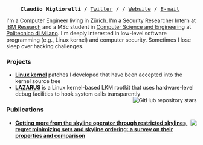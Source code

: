 <p><pre align="center">
<strong>Claudio Migliorelli /</strong> <a href="https://twitter.com/migliio">Twitter</a> / / <a href="https://claudiomigliorelli.com">Website</a> / <a href="mailto:migliorelliclaudio@gmail.com">E-mail</a> </pre></p>

I'm a Computer Engineer living in [Zürich](https://en.wikipedia.org/wiki/Z%C3%BCrich). I'm a Security Researcher Intern at [IBM Research](https://research.ibm.com/labs/zurich) and a MSc student in [Computer Science and Engineering](https://www4.ceda.polimi.it/manifesti/manifesti/controller/ManifestoPublic.do?check_params=1&aa=2021&k_corso_la=481&lang=EN&k_indir=T2A&__pj0=0&__pj1=24fcaca386b342c57fa9fac710f8934e) at [Politecnico di Milano](https://en.wikipedia.org/wiki/Polytechnic_University_of_Milan). I'm deeply interested in low-level software programming (e.g., Linux kernel) and computer security. Sometimes I lose sleep over hacking challenges.

### Projects
- **[Linux kernel](https://git.kernel.org/pub/scm/linux/kernel/git/next/linux-next.git/log/?qt=grep&q=claudio.migliorelli%40mail.polimi.it)** patches I developed that have been accepted into the kernel source tree
- **[LAZARUS](https://github.com/migliio/LAZARUS)** is a Linux kernel-based LKM rootkit that uses hardware-level debug facilities to hook system calls transparently <img align="right" alt="GitHub repository stars" src="https://img.shields.io/github/stars/migliio/LAZARUS?style=social">

### Publications
- <a href="https://arxiv.org/abs/2203.14086"><img src="https://img.shields.io/badge/arXiv-2203.14086-cfd8dc?labelColor=black&style=flat-square" align="right"/></a> **[Getting more from the skyline operator through restricted skylines,
regret minimizing sets and skyline ordering: a survey on their
properties and comparison](https://arxiv.org/pdf/2203.14086.pdf)**
